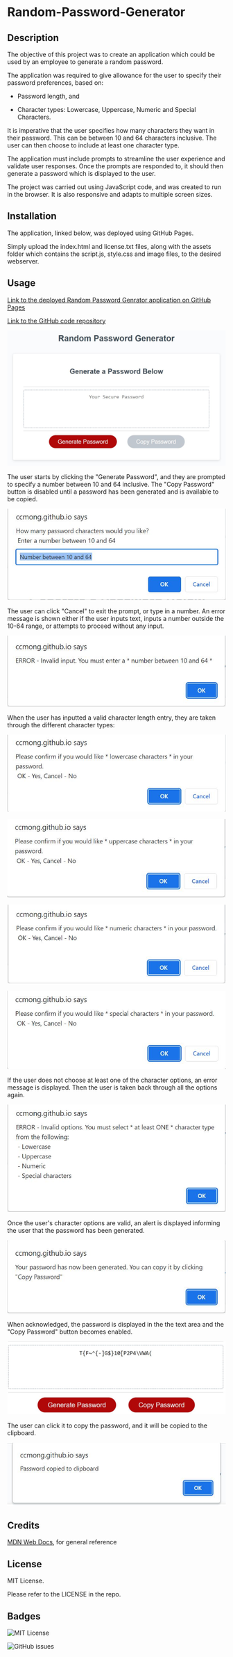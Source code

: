 # Random-Password-Generator

## Description

The objective of this project was to create an application which could be used by an employee to generate a random password. 

The application was required to give allowance for the user to specify their password preferences, based on:

- Password length, and

- Character types: Lowercase, Uppercase, Numeric and Special Characters.

It is imperative that the user specifies how many characters they want in their password. This can be between 10 and 64 characters inclusive. The user can then choose to include at least one character type.

The application must include prompts to streamline the user experience and validate user responses. Once the prompts are responded to, it should then generate a password which is displayed to the user.

The project was carried out using JavaScript code, and was created to run in the browser. It is also responsive and adapts to multiple screen sizes.

## Installation

The application, linked below, was deployed using GitHub Pages. 

Simply upload the index.html and license.txt files, along with the assets folder which contains the script.js, style.css and image files, to the desired webserver.

## Usage

[Link to the deployed Random Password Genrator application on GitHub Pages](https://ccmong.github.io/Random-Password-Generator/)

[Link to the GitHub code repository](https://github.com/CcMong/Random-Password-Generator)

![Screenshot of the Password Generator application](assets/images/password-generator-screenshot.JPG "Password Generator application")

The user starts by clicking the "Generate Password", and they are prompted to specify a number between 10 and 64 inclusive. The "Copy Password" button is disabled until a password has been generated and is available to be copied.  

![Password Character Length Prompt](assets/images/number-prompt.JPG "Password Character Length Prompt")

The user can click "Cancel" to exit the prompt, or type in a number. An error message is shown either if the user inputs text, inputs a number outside the 10-64 range, or attempts to proceed without any input.

![Password Character Length Error](assets/images/invalid-number-error.JPG "Password Character Length Error Alert")

When the user has inputted a valid character length entry, they are taken through the different character types:

![Lowercase Character Type Alert](assets/images/lowercase-prompt.JPG "Lowercase Character Type Alert")

![Uppercase Character Type Prompt](assets/images/uppercase-prompt.JPG "Uppercase Character Type Prompt")

![Numeric Character Type Alert](assets/images/numeric-prompt.JPG "Numeric Character Type Alert")

![Special Character Type Alert](assets/images/special-prompt.JPG "Special Character Type Alert")

If the user does not choose at least one of the character options, an error message is displayed. Then the user is taken back through all the options again.

![Character Type Error](assets/images/invalid-character-error.JPG "Character Type Error Alert")

Once the user's character options are valid, an alert is displayed informing the user that the password has been generated. 

![Password Generation Alert](assets/images/password-generated.JPG "Password Generation Alert")

When acknowledged, the password is displayed in the the text area and the "Copy Password" button becomes enabled.

![Password Display](assets/images/password-display.JPG "Password Display")

The user can click it to copy the password, and it will be copied to the clipboard.

![Copied to Clipboard](assets/images/clipboard.JPG "Copied to Clipboard")

## Credits

[MDN Web Docs](https://developer.mozilla.org/en-US/), for general reference

## License

MIT License.

Please refer to the LICENSE in the repo.

## Badges

![MIT License](https://img.shields.io/github/license/CcMong/Random-Password-Generator)

![GitHub issues](https://img.shields.io/github/issues-raw/CcMong/Random-Password-Generator)